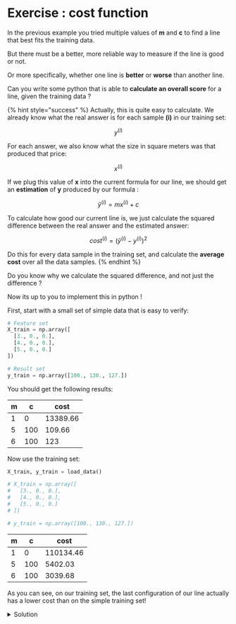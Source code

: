 # Exercise : cost function

In the previous example you tried multiple values of **m** and **c** to find a line that best fits the training data.

But there must be a better, more reliable way to measure if the line is good or not.

Or more specifically, whether one line is **better** or **worse** than another line.

Can you write some python that is able to **calculate an overall score** for a line, given the training data ?



{% hint style="success" %}
Actually, this is quite easy to calculate. We already know what the real answer is for each sample **(i)** in our training set:

$$
y^{(i)}
$$

For each answer, we also know what the size in square meters was that produced that price:

$$
x^{(i)}
$$

If we plug this value of **x** into the current formula for our line, we should get an **estimation** of **y** produced by our formula :



$$
\hat{y}^{(i)} = mx^{(i)} + c
$$



To calculate how good our current line is, we just calculate the squared difference between the real answer and the estimated answer:



$$
cost^{(i)} = (\hat{y}^{(i)} - y^{(i)})^2
$$



Do this for every data sample in the training set, and calculate the **average cost** over all the data samples.
{% endhint %}

Do you know why we calculate the squared difference, and not just the difference ?

Now its up to you to implement this in python !

First, start with a small set of simple data that is easy to verify:



```python
# Feature set
X_train = np.array([
  [3., 0., 0.],
  [4., 0., 0.],
  [5., 0., 0.]
])

# Result set
y_train = np.array([100., 130., 127.])

```

You should get the following results:

| m | c   | cost     |
| - | --- | -------- |
| 1 | 0   | 13389.66 |
| 5 | 100 | 109.66   |
| 6 | 100 | 123      |

Now use the training set:&#x20;

```python
X_train, y_train = load_data()

# X_train = np.array([
#   [3., 0., 0.],
#   [4., 0., 0.],
#   [5., 0., 0.]
# ])

# y_train = np.array([100., 130., 127.])

```



| m | c   | cost      |
| - | --- | --------- |
| 1 | 0   | 110134.46 |
| 5 | 100 | 5402.03   |
| 6 | 100 | 3039.68   |

As you can see, on our training set, the last configuration of our line actually has a lower cost than on the simple training set!



<details>

<summary>Solution</summary>

```python
import numpy as np
import matplotlib.pyplot as plt
from utils import load_data
  
X_train, y_train = load_data()
# X_train = np.array([
#   [3., 0., 0.],
#   [4., 0., 0.],
#   [5., 0., 0.]
# ])

# y_train = np.array([100., 130., 127.])

def cost(x_sample, y_real, m, c):
  y_estimate = x_sample * m + c
  print(f"\t Estimate : { x_sample } * { m } + { c } = { y_estimate }")
  cost = (y_estimate - y_real)
  print(f"\t Cost : { y_estimate } - { y_real } = { cost }")
  return cost**2

m = 6
c = 100
  
cost_sum = 0
for i in range(len(y_train)):
  print(f"Sample {i} :")

  cost_i = cost(X_train[i, 0], y_train[i], m, c)
  cost_sum += cost_i
  
cost_sum /= len(y_train)
print(f"Average cost is : {cost_sum}")

```

</details>
